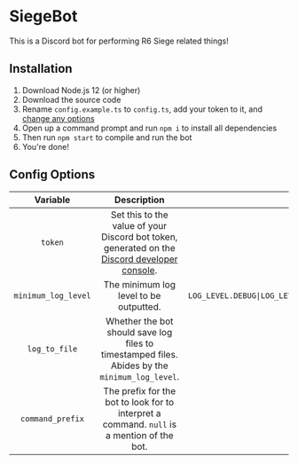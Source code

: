 # SiegeBot

This is a Discord bot for performing R6 Siege related things!

## Installation

1. Download Node.js 12 (or higher)
2. Download the source code
3. Rename `config.example.ts` to `config.ts`, add your token to it, and [change any options](#config-options)
4. Open up a command prompt and run `npm i` to install all dependencies
5. Then run `npm start` to compile and run the bot
6. You're done!

## Config Options

|      Variable       |                                                                   Description                                                                   |                                Type                                |              Default              |
| :-----------------: | :---------------------------------------------------------------------------------------------------------------------------------------------: | :----------------------------------------------------------------: | :-------------------------------: |
|       `token`       | Set this to the value of your Discord bot token, generated on the [Discord developer console](https://discordapp.com/developers/applications/). |                              `string`                              | `"Replace this with your token!"` |
| `minimum_log_level` |                                                     The minimum log level to be outputted.                                                      | `LOG_LEVEL.DEBUG\|LOG_LEVEL.INFO\|LOG_LEVEL.WARNING\|LOG_LEVEL.ERROR` |         `LOG_LEVEL.INFO`          |
|    `log_to_file`    |                         Whether the bot should save log files to timestamped files. Abides by the `minimum_log_level`.                          |                               `bool`                               |              `true`               |
|  `command_prefix`   |                           The prefix for the bot to look for to interpret a command. `null` is a mention of the bot.                            |                           `string|null`                            |              `null`               |
